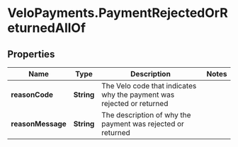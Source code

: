# VeloPayments.PaymentRejectedOrReturnedAllOf

## Properties

Name | Type | Description | Notes
------------ | ------------- | ------------- | -------------
**reasonCode** | **String** | The Velo code that indicates why the payment was rejected or returned | 
**reasonMessage** | **String** | The description of why the payment was rejected or returned | 


